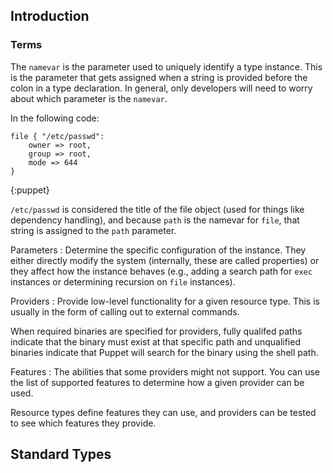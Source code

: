 Introduction
------------

### Terms

The `namevar` is the parameter used to uniquely identify a type
instance. This is the parameter that gets assigned when a string is
provided before the colon in a type declaration. In general, only
developers will need to worry about which parameter is the
`namevar`.

In the following code:

    file { "/etc/passwd":
        owner => root,
        group => root,
        mode => 644
    }
{:puppet}

`/etc/passwd` is considered the title of the file object (used for
things like dependency handling), and because `path` is the namevar
for `file`, that string is assigned to the `path` parameter.

Parameters
: Determine the specific configuration of the
  instance. They either directly modify the system (internally, these
  are called properties) or they affect how the instance behaves
  (e.g., adding a search path for `exec` instances or determining
  recursion on `file` instances).

Providers
: Provide low-level functionality for a given
  resource type. This is usually in the form of calling out to
  external commands.

  When required binaries are specified for providers, fully qualifed
  paths indicate that the binary must exist at that specific path and
  unqualified binaries indicate that Puppet will search for the
  binary using the shell path.

Features
: The abilities that some providers might not support.
  You can use the list of supported features to determine how a given
  provider can be used.

  Resource types define features they can use, and providers can be
  tested to see which features they provide.

Standard Types
--------------
